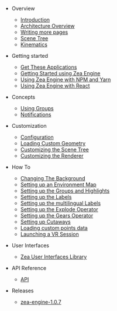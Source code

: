 - Overview
  * [Introduction](introduction.md)
  * [Architecture Overview](arch-overview.md)
  * [Writing more pages](more-pages.md)
  * [Scene Tree](scene-tree.md)
  * [Kinematics](kinematics.md)

- Getting started
  * [Get These Applications](getting-started/development-setup.md)
  * [Getting Started using Zea Engine](getting-started/get-started-with-engine.md)
  * [Using Zea Engine with NPM and Yarn](getting-started/using-npm-yarn.md)
  * [Using Zea Engine with React](getting-started/using-react.md)

- Concepts
  * [Using Groups](concepts/groups.md)
  * [Notifications](concepts/notifications.md)

- Customization
  * [Configuration](configuration.md)
  * [Loading Custom Geometry](write-a-SG-plugin.md)
  * [Customizing the Scene Tree](write-a-SG-plugin.md)
  * [Customizing the Renderer](write-a-Renderer-plugin.md)

- How To
  * [Changing The Background](tutorials/changing-the-background.md)
  * [Setting up an Environment Map](tutorials/setting-up-an-environment-map.md)
  * [Setting up the Groups and Highlights](tutorials/highlights.md)
  * [Setting up the Labels](tutorials/labels.md)
  * [Setting up the multilingual Labels](tutorials/multilingual-labels.md)
  * [Setting up the Explode Operator](tutorials/explode-operator.md)
  * [Setting up the Gears Operator](tutorials/gears-operator.md)
  * [Setting up Cutaways](tutorials/cutaways.md)
  * [Loading custom points data](tutorials/custom-points.md)
  * [Launching a VR Session](tutorials/VR.md)

- User Interfaces 
  * [Zea User Interfaces Library](zea-web-components.md)

- API Reference
  * [API](api/README.md)

- Releases
  * [zea-engine-1.0.7](zea-engine-1.0.7.md)
